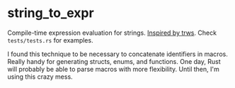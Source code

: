 # string_to_expr

Compile-time expression evaluation for strings. [Inspired by trws](https://github.com/rust-lang/rust/issues/12249#issuecomment-49827702). Check `tests/tests.rs` for examples.

I found this technique to be necessary to concatenate identifiers in macros. Really handy for generating structs, enums, and functions. One day, Rust will probably be able to parse macros with more flexibility. Until then, I'm using this crazy mess.
